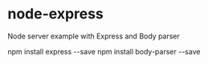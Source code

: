 # node-express
Node server example with Express and Body parser

npm install express --save
npm install body-parser --save

